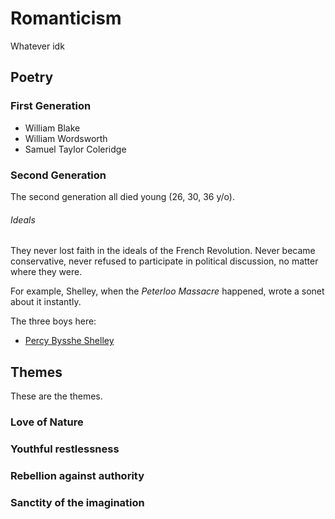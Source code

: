 # Romanticism
Whatever idk

## Poetry 

### First Generation

+ William Blake
+ William Wordsworth
+ Samuel Taylor Coleridge

### Second Generation

The second generation all died young (26, 30, 36 y/o). 

###### Ideals

They never lost faith in the ideals of the French Revolution. Never became conservative, never refused to participate in political discussion, no matter where they were.

For example, Shelley, when the *Peterloo Massacre* happened, wrote a sonet about it instantly.

The three boys here:
+ [Percy Bysshe Shelley](percy-bysshe-shelley.md)

## Themes

These are the themes.

### Love of Nature

### Youthful restlessness

### Rebellion against authority

### Sanctity of the imagination
